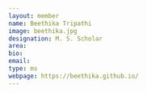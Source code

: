 ```yaml
---
layout: member
name: Beethika Tripathi
image: beethika.jpg
designation: M. S. Scholar
area:
bio:
email:
type: ms
webpage: https://beethika.github.io/
---
```

